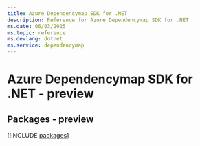 ```yaml
---
title: Azure Dependencymap SDK for .NET
description: Reference for Azure Dependencymap SDK for .NET
ms.date: 06/03/2025
ms.topic: reference
ms.devlang: dotnet
ms.service: dependencymap
---
```

# Azure Dependencymap SDK for .NET - preview
## Packages - preview
[!INCLUDE [packages](dependencymap-index.md)]